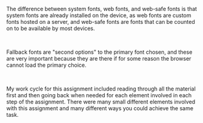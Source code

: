 <p>The difference between system fonts, web fonts, and web-safe fonts is that system fonts are already installed on the device, as web fonts are custom fonts hosted on a server, and web-safe fonts are fonts that can be counted on to be available by most devices.</p>
<br>
<p>Fallback fonts are "second options" to the primary font chosen, and these are very important because they are there if for some reason the browser cannot load the primary choice.</p>
<br>
<p>My work cycle for this assignment included reading through all the material first and then going back when needed for each element involved in each step of the assignment. There were many small different elements involved with this assignment and many different ways you could achieve the same task.</p>
